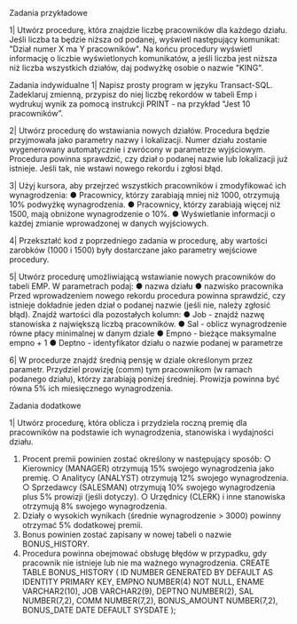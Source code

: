 Zadania przykładowe

1|
Utwórz procedurę, która znajdzie liczbę pracowników dla każdego działu. Jeśli liczba ta będzie niższa
od podanej, wyświetl następujący komunikat: "Dział numer X ma Y pracowników". Na końcu procedury
wyświetl informację o liczbie wyświetlonych komunikatów, a jeśli liczba jest niższa niż liczba
wszystkich działów, daj podwyżkę osobie o nazwie "KING".

Zadania indywidualne
1|
Napisz prosty program w języku Transact-SQL. Zadeklaruj zmienną, przypisz do niej liczbę rekordów
w tabeli Emp i wydrukuj wynik za pomocą instrukcji PRINT - na przykład "Jest 10 pracowników”.

2|
Utwórz procedurę do wstawiania nowych działów. Procedura będzie przyjmowała jako parametry
nazwy i lokalizacji. Numer działu zostanie wygenerowany automatycznie i zwrócony w parametrze
wyjściowym. Procedura powinna sprawdzić, czy dział o podanej nazwie lub lokalizacji już istnieje. Jeśli
tak, nie wstawi nowego rekordu i zgłosi błąd.

3|
Użyj kursora, aby przejrzeć wszystkich pracowników i zmodyfikować ich wynagrodzenia:
● Pracownicy, którzy zarabiają mniej niż 1000, otrzymują 10% podwyżkę wynagrodzenia.
● Pracownicy, którzy zarabiają więcej niż 1500, mają obniżone wynagrodzenie o 10%.
● Wyświetlanie informacji o każdej zmianie wprowadzonej w danych wyjściowych.

4|
Przekształć kod z poprzedniego zadania w procedurę, aby wartości zarobków (1000 i 1500) były
dostarczane jako parametry wejściowe procedury.

5|
Utwórz procedurę umożliwiającą wstawianie nowych pracowników do tabeli EMP. W parametrach
podaj:
● nazwa działu
● nazwisko pracownika
Przed wprowadzeniem nowego rekordu procedura powinna sprawdzić, czy istnieje dokładnie jeden
dział o podanej nazwie (jeśli nie, należy zgłosić błąd).
Znajdź wartości dla pozostałych kolumn:
● Job - znajdź nazwę stanowiska z największą liczbą pracowników.
● Sal - oblicz wynagrodzenie równe płacy minimalnej w danym dziale
● Empno - bieżące maksymalne empno + 1
● Deptno - identyfikator działu o nazwie podanej w parametrze

6|
W procedurze znajdź średnią pensję w dziale określonym przez parametr. Przydziel prowizję (comm)
tym pracownikom (w ramach podanego działu), którzy zarabiają poniżej średniej. Prowizja powinna
być równa 5% ich miesięcznego wynagrodzenia.

Zadania dodatkowe

1|
Utwórz procedurę, która oblicza i przydziela roczną premię dla pracowników na podstawie ich
wynagrodzenia, stanowiska i wydajności działu.
1. Procent premii powinien zostać określony w następujący sposób:
○ Kierownicy (MANAGER) otrzymują 15% swojego wynagrodzenia jako premię.
○ Analitycy (ANALYST) otrzymują 12% swojego wynagrodzenia.
○ Sprzedawcy (SALESMAN) otrzymują 10% swojego wynagrodzenia plus 5% prowizji (jeśli
dotyczy).
○ Urzędnicy (CLERK) i inne stanowiska otrzymują 8% swojego wynagrodzenia.
2. Działy o wysokich wynikach (średnie wynagrodzenie > 3000) powinny otrzymać 5% dodatkowej
premii.
3. Bonus powinien zostać zapisany w nowej tabeli o nazwie BONUS_HISTORY.
4. Procedura powinna obejmować obsługę błędów w przypadku, gdy pracownik nie istnieje lub nie ma
ważnego wynagrodzenia.
CREATE TABLE BONUS_HISTORY (
ID NUMBER GENERATED BY DEFAULT AS IDENTITY PRIMARY KEY,
EMPNO NUMBER(4) NOT NULL,
ENAME VARCHAR2(10),
JOB VARCHAR2(9),
DEPTNO NUMBER(2),
SAL NUMBER(7,2),
COMM NUMBER(7,2),
BONUS_AMOUNT NUMBER(7,2),
BONUS_DATE DATE DEFAULT SYSDATE );
